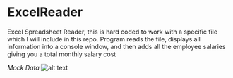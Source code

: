 # ExcelReader
Excel Spreadsheet Reader, this is hard coded to work with a specific file which I will include in this repo. Program reads the file, displays all information into a console window, and then adds all the employee salaries giving you a total monthly salary cost

*Mock Data*
![alt text](https://pics.mank.club/E7Ott.png)
